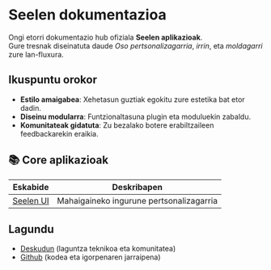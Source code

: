 # **Seelen dokumentazioa**

Ongi etorri dokumentazio hub ofiziala **Seelen aplikazioak**.\
Gure tresnak diseinatuta daude _Oso pertsonalizagarria_, _irrin_, eta
_moldagarri_ zure lan-fluxura.

## Ikuspuntu orokor

- **Estilo amaigabea**: Xehetasun guztiak egokitu zure estetika bat etor dadin.
- **Diseinu modularra**: Funtzionaltasuna plugin eta moduluekin zabaldu.
- **Komunitateak gidatuta**: Zu bezalako botere erabiltzaileen feedbackarekin
  eraikia.

## **📚 Core aplikazioak**

| Eskabide                     | Deskribapen                              |
| ---------------------------- | ---------------------------------------- |
| [Seelen UI](/apps/seelen-ui) | Mahaigaineko ingurune pertsonalizagarria |

## Lagundu

- [Deskudun](https://discord.gg/ABfASx5ZAJ) (laguntza teknikoa eta komunitatea)
- [Github](https://github.com/Seelen-Inc) (kodea eta igorpenaren jarraipena)
